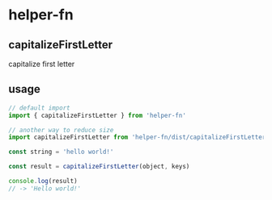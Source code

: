 # helper-fn

## capitalizeFirstLetter

capitalize first letter

## usage

```javascript
// default import
import { capitalizeFirstLetter } from 'helper-fn'

// another way to reduce size
import capitalizeFirstLetter from 'helper-fn/dist/capitalizeFirstLetter'

const string = 'hello world!'

const result = capitalizeFirstLetter(object, keys)

console.log(result)
// -> 'Hello world!'
```
